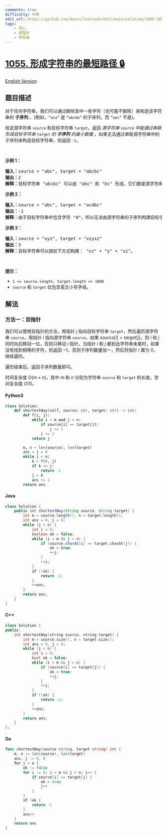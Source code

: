 ```yaml
---
comments: true
difficulty: 中等
edit_url: https://github.com/doocs/leetcode/edit/main/solution/1000-1099/1055.Shortest%20Way%20to%20Form%20String/README.md
tags:
    - 贪心
    - 双指针
    - 字符串
---
```


<!-- problem:start -->

# [1055. 形成字符串的最短路径 🔒](https://leetcode.cn/problems/shortest-way-to-form-string)

[English Version](/solution/1000-1099/1055.Shortest%20Way%20to%20Form%20String/README_EN.md)

## 题目描述

<!-- description:start -->

<p>对于任何字符串，我们可以通过删除其中一些字符（也可能不删除）来构造该字符串的 <strong>子序列</strong> 。(例如，<code>“ace”</code>&nbsp;是 <code>“abcde”</code> 的子序列，而 <code>“aec”</code> 不是)。</p>

<p>给定源字符串&nbsp;<code>source</code> 和目标字符串&nbsp;<code>target</code>，返回 <em>源字符串&nbsp;<code>source</code>&nbsp;中能通过串联形成目标字符串&nbsp;</em><code>target</code>&nbsp;<em>的 <strong>子序列</strong> 的最小数量&nbsp;</em>。如果无法通过串联源字符串中的子序列来构造目标字符串，则返回&nbsp;<code>-1</code>。</p>

<p>&nbsp;</p>

<p><strong>示例 1：</strong></p>

<pre>
<strong>输入：</strong>source = "abc", target = "abcbc"
<strong>输出：</strong>2
<strong>解释：</strong>目标字符串 "abcbc" 可以由 "abc" 和 "bc" 形成，它们都是源字符串 "abc" 的子序列。
</pre>

<p><strong>示例 2：</strong></p>

<pre>
<strong>输入：</strong>source = "abc", target = "acdbc"
<strong>输出：</strong>-1
<strong>解释：</strong>由于目标字符串中包含字符 "d"，所以无法由源字符串的子序列构建目标字符串。
</pre>

<p><strong>示例 3：</strong></p>

<pre>
<strong>输入：</strong>source = "xyz", target = "xzyxz"
<strong>输出：</strong>3
<strong>解释：</strong>目标字符串可以按如下方式构建： "xz" + "y" + "xz"。
</pre>

<p>&nbsp;</p>

<p><strong>提示：</strong></p>

<ul>
	<li><code>1 &lt;= source.length, target.length &lt;= 1000</code></li>
	<li><code>source</code> 和&nbsp;<code>target</code>&nbsp;仅包含英文小写字母。</li>
</ul>

<!-- description:end -->

## 解法

<!-- solution:start -->

### 方法一：双指针

我们可以使用双指针的方法，用指针 $j$ 指向目标字符串 `target`，然后遍历源字符串 `source`，用指针 $i$ 指向源字符串 `source`，如果 $source[i] = target[j]$，则 $i$ 和 $j$ 同时向后移动一位，否则只移动 $i$ 指针。当指针 $i$ 和 $j$ 都到达字符串末尾时，如果没有找到相等的字符，则返回 $-1$，否则子序列数量加一，然后将指针 $i$ 置为 $0$，继续遍历。

遍历结束后，返回子序列数量即可。

时间复杂度 $O(m \times n)$，其中 $m$ 和 $n$ 分别为字符串 `source` 和 `target` 的长度。空间复杂度 $O(1)$。

<!-- tabs:start -->

#### Python3

```python
class Solution:
    def shortestWay(self, source: str, target: str) -> int:
        def f(i, j):
            while i < m and j < n:
                if source[i] == target[j]:
                    j += 1
                i += 1
            return j

        m, n = len(source), len(target)
        ans = j = 0
        while j < n:
            k = f(0, j)
            if k == j:
                return -1
            j = k
            ans += 1
        return ans
```

#### Java

```java
class Solution {
    public int shortestWay(String source, String target) {
        int m = source.length(), n = target.length();
        int ans = 0, j = 0;
        while (j < n) {
            int i = 0;
            boolean ok = false;
            while (i < m && j < n) {
                if (source.charAt(i) == target.charAt(j)) {
                    ok = true;
                    ++j;
                }
                ++i;
            }
            if (!ok) {
                return -1;
            }
            ++ans;
        }
        return ans;
    }
}
```

#### C++

```cpp
class Solution {
public:
    int shortestWay(string source, string target) {
        int m = source.size(), n = target.size();
        int ans = 0, j = 0;
        while (j < n) {
            int i = 0;
            bool ok = false;
            while (i < m && j < n) {
                if (source[i] == target[j]) {
                    ok = true;
                    ++j;
                }
                ++i;
            }
            if (!ok) {
                return -1;
            }
            ++ans;
        }
        return ans;
    }
};
```

#### Go

```go
func shortestWay(source string, target string) int {
	m, n := len(source), len(target)
	ans, j := 0, 0
	for j < n {
		ok := false
		for i := 0; i < m && j < n; i++ {
			if source[i] == target[j] {
				ok = true
				j++
			}
		}
		if !ok {
			return -1
		}
		ans++
	}
	return ans
}
```

<!-- tabs:end -->

<!-- solution:end -->

<!-- problem:end -->
